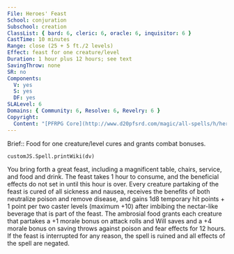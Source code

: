 ```yaml
---
File: Heroes' Feast
School: conjuration
Subschool: creation
ClassList: { bard: 6, cleric: 6, oracle: 6, inquisitor: 6 }
CastTime: 10 minutes
Range: close (25 + 5 ft./2 levels)
Effect: feast for one creature/level
Duration: 1 hour plus 12 hours; see text
SavingThrow: none
SR: no
Components:
  V: yes
  S: yes
  DF: yes
SLALevel: 6
Domains: { Community: 6, Resolve: 6, Revelry: 6 }
Copyright:
  Content: "[PFRPG Core](http://www.d20pfsrd.com/magic/all-spells/h/heroes-feast)"
---
```

Brief:: Food for one creature/level cures and grants combat bonuses.

```dataviewjs
customJS.Spell.printWiki(dv)
```

You bring forth a great feast, including a magnificent table, chairs, service, and food and drink. The feast takes 1 hour to consume, and the beneficial effects do not set in until this hour is over. Every creature partaking of the feast is cured of all sickness and nausea, receives the benefits of both neutralize poison and remove disease, and gains 1d8 temporary hit points + 1 point per two caster levels (maximum +10) after imbibing the nectar-like beverage that is part of the feast. The ambrosial food grants each creature that partakes a +1 morale bonus on attack rolls and Will saves and a +4 morale bonus on saving throws against poison and fear effects for 12 hours.   If the feast is interrupted for any reason, the spell is ruined and all effects of the spell are negated.
